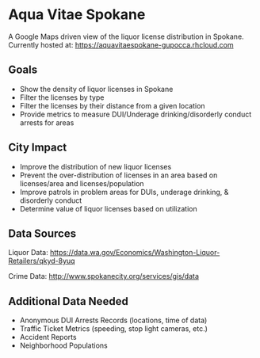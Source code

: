 Aqua Vitae Spokane
==================

A Google Maps driven view of the liquor license distribution in Spokane.
Currently hosted at: https://aquavitaespokane-gupocca.rhcloud.com

Goals
-----

* Show the density of liquor licenses in Spokane
* Filter the licenses by type
* Filter the licenses by their distance from a given location
* Provide metrics to measure DUI/Underage drinking/disorderly conduct arrests for areas

City Impact
-----------

* Improve the distribution of new liquor licenses
* Prevent the over-distribution of licenses in an area based on licenses/area and licenses/population
* Improve patrols in problem areas for DUIs, underage drinking, & disorderly conduct
* Determine value of liquor licenses based on utilization

Data Sources
------------

Liquor Data: https://data.wa.gov/Economics/Washington-Liquor-Retailers/qkyd-8yuq

Crime Data: http://www.spokanecity.org/services/gis/data

Additional Data Needed
----------------------

* Anonymous DUI Arrests Records (locations, time of data)
* Traffic Ticket Metrics (speeding, stop light cameras, etc.)
* Accident Reports
* Neighborhood Populations
